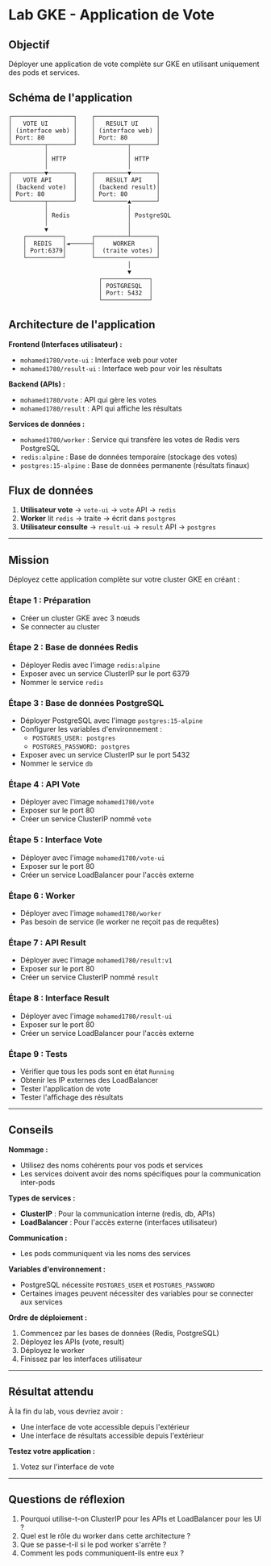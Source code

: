 # Lab GKE - Application de Vote

## Objectif
Déployer une application de vote complète sur GKE en utilisant uniquement des pods et services.

## Schéma de l'application

```
┌─────────────────┐    ┌─────────────────┐
│   VOTE UI       │    │   RESULT UI     │
│ (interface web) │    │ (interface web) │
│ Port: 80        │    │ Port: 80        │
└─────────┬───────┘    └─────────┬───────┘
          │                      │
          │ HTTP                 │ HTTP
          │                      │
┌─────────▼───────┐    ┌─────────▼───────┐
│   VOTE API      │    │   RESULT API    │
│ (backend vote)  │    │ (backend result)│
│ Port: 80        │    │ Port: 80        │
└─────────┬───────┘    └─────────▲───────┘
          │                      │
          │ Redis                │ PostgreSQL
          │                      │
          ▼                      │
    ┌──────────┐       ┌─────────┴───────┐
    │  REDIS   │◄──────┤     WORKER      │
    │ Port:6379│       │  (traite votes) │
    └──────────┘       └─────────────────┘
                                 │
                                 ▼
                         ┌─────────────┐
                         │ POSTGRESQL  │
                         │ Port: 5432  │
                         └─────────────┘
```

## Architecture de l'application

**Frontend (Interfaces utilisateur) :**
- `mohamed1780/vote-ui` : Interface web pour voter
- `mohamed1780/result-ui` : Interface web pour voir les résultats

**Backend (APIs) :**
- `mohamed1780/vote` : API qui gère les votes
- `mohamed1780/result` : API qui affiche les résultats

**Services de données :**
- `mohamed1780/worker` : Service qui transfère les votes de Redis vers PostgreSQL
- `redis:alpine` : Base de données temporaire (stockage des votes)
- `postgres:15-alpine` : Base de données permanente (résultats finaux)

## Flux de données

1. **Utilisateur vote** → `vote-ui` → `vote` API → `redis`
2. **Worker** lit `redis` → traite → écrit dans `postgres`
3. **Utilisateur consulte** → `result-ui` → `result` API → `postgres`

---

## Mission

Déployez cette application complète sur votre cluster GKE en créant :

### Étape 1 : Préparation
- Créer un cluster GKE avec 3 nœuds
- Se connecter au cluster

### Étape 2 : Base de données Redis
- Déployer Redis avec l'image `redis:alpine`
- Exposer avec un service ClusterIP sur le port 6379
- Nommer le service `redis`

### Étape 3 : Base de données PostgreSQL
- Déployer PostgreSQL avec l'image `postgres:15-alpine`
- Configurer les variables d'environnement :
  - `POSTGRES_USER: postgres`
  - `POSTGRES_PASSWORD: postgres`
- Exposer avec un service ClusterIP sur le port 5432
- Nommer le service `db`

### Étape 4 : API Vote
- Déployer avec l'image `mohamed1780/vote`
- Exposer sur le port 80
- Créer un service ClusterIP nommé `vote`

### Étape 5 : Interface Vote
- Déployer avec l'image `mohamed1780/vote-ui`
- Exposer sur le port 80
- Créer un service LoadBalancer pour l'accès externe

### Étape 6 : Worker
- Déployer avec l'image `mohamed1780/worker`
- Pas besoin de service (le worker ne reçoit pas de requêtes)

### Étape 7 : API Result
- Déployer avec l'image `mohamed1780/result:v1`
- Exposer sur le port 80
- Créer un service ClusterIP nommé `result`

### Étape 8 : Interface Result
- Déployer avec l'image `mohamed1780/result-ui`
- Exposer sur le port 80
- Créer un service LoadBalancer pour l'accès externe

### Étape 9 : Tests
- Vérifier que tous les pods sont en état `Running`
- Obtenir les IP externes des LoadBalancer
- Tester l'application de vote
- Tester l'affichage des résultats

---

## Conseils

**Nommage :**
- Utilisez des noms cohérents pour vos pods et services
- Les services doivent avoir des noms spécifiques pour la communication inter-pods

**Types de services :**
- **ClusterIP** : Pour la communication interne (redis, db, APIs)
- **LoadBalancer** : Pour l'accès externe (interfaces utilisateur)

**Communication :**
- Les pods communiquent via les noms des services

**Variables d'environnement :**
- PostgreSQL nécessite `POSTGRES_USER` et `POSTGRES_PASSWORD`
- Certaines images peuvent nécessiter des variables pour se connecter aux services

**Ordre de déploiement :**
1. Commencez par les bases de données (Redis, PostgreSQL)
2. Déployez les APIs (vote, result)
3. Déployez le worker
4. Finissez par les interfaces utilisateur

---

## Résultat attendu

À la fin du lab, vous devriez avoir :
- Une interface de vote accessible depuis l'extérieur
- Une interface de résultats accessible depuis l'extérieur

**Testez votre application :**
1. Votez sur l'interface de vote


---

## Questions de réflexion

1. Pourquoi utilise-t-on ClusterIP pour les APIs et LoadBalancer pour les UI ?
2. Quel est le rôle du worker dans cette architecture ?
3. Que se passe-t-il si le pod worker s'arrête ?
4. Comment les pods communiquent-ils entre eux ?